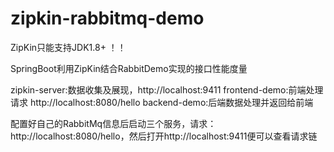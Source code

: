 # zipkin-rabbitmq-demo

ZipKin只能支持JDK1.8+ ！！

SpringBoot利用ZipKin结合RabbitDemo实现的接口性能度量

zipkin-server:数据收集及展现，http://localhost:9411
frontend-demo:前端处理请求 http://localhost:8080/hello
backend-demo:后端数据处理并返回给前端

配置好自己的RabbitMq信息后启动三个服务，请求：http://localhost:8080/hello，然后打开http://localhost:9411便可以查看请求链
